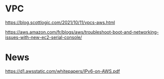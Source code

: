 # VPC
https://blog.scottlogic.com/2021/10/11/vpcs-aws.html

https://aws.amazon.com/fr/blogs/aws/troubleshoot-boot-and-networking-issues-with-new-ec2-serial-console/

# News
https://d1.awsstatic.com/whitepapers/IPv6-on-AWS.pdf